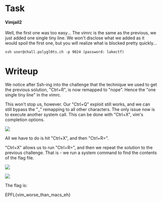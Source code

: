 
# Task
####  Vimjail2
Well, the first one was too easy... The vimrc is the same as the previous, we just added one single tiny line. We won't disclose what we added as it would spoil the first one, but you will realize what is blocked pretty quickly...

`ssh user@chall.polygl0ts.ch -p 9024 (password: lakectf)`

# Writeup

We notice after Ssh-ing into the challenge that the technique we used to get the previous solution, "Ctrl+R", is now remapped to "nope". Hence the "one single tiny line" in the vimrc.

This won't stop us, however. Our "Ctrl+Q" exploit still works, and we can still bypass the "_" remapping to all other characters. The only issue now is to execute another system call. This can be done with "Ctrl+X", vim's completion options. 

![](https://imgur.com/3sY74RW.jpg)

All we have to do is hit "Ctrl+X", and then "Ctrl+R=". 

"Ctrl+X" allows us to run "Ctrl+R=", and then we repeat the solution to the previous challenge. That is - we run a system command to find the contents of the flag file.

![](https://imgur.com/gIlDv3C.jpg)

![](https://imgur.com/w4fjcAj.jpg)

The flag is:

EPFL{vim_worse_than_macs_eh}
